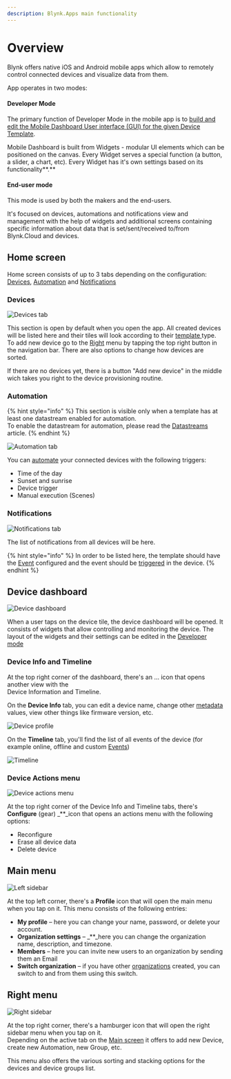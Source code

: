 ```yaml
---
description: Blynk.Apps main functionality
---
```


# Overview

Blynk offers native iOS and Android mobile apps which allow to remotely control connected devices and visualize data from them.

App operates in two modes:

#### **Developer Mode**

The primary function of Developer Mode in the mobile app is to [build and edit the Mobile Dashboard User interface (GUI) for the given Device Template](constructor.md).

Mobile Dashboard is built from Widgets - modular UI elements which can be positioned on the canvas. Every Widget serves a special function (a button, a slider, a chart, etc). Every Widget has it's own settings based on its functionality**.**

#### **End-user mode**

This mode is used by both the makers and the end-users.

It's focused on devices, automations and notifications view and management with the help of widgets and additional screens containing specific information about data that is set/sent/received to/from Blynk.Cloud and devices.

## Home screen

Home screen consists of up to 3 tabs depending on the configuration: [Devices](overview.md#devices), [Automation](../concepts/automations.md) and [Notifications](overview.md#notifications)

### **Devices**

![Devices tab](https://user-images.githubusercontent.com/72790181/119994901-b923c300-bfd5-11eb-9475-a0d1826a875b.png)

This section is open by default when you open the app. All created devices will be listed here and their tiles will look according to their [template ](../blynk.console/templates/)type. To add new device go to the [Right](overview.md#right-menu) menu by tapping the top right button in the navigation bar. There are also options to change how devices are sorted.

If there are no devices yet, there is a button "Add new device" in the middle wich takes you right to the device provisioning routine.

### **Automation**

{% hint style="info" %}
This section is visible only when a template has at least one datastream enabled for automation.\
To enable the datastream for automation, please read the [Datastreams](../blynk.console/templates/datastreams/datastreams-common-settings/) article.
{% endhint %}

![Automation tab](https://user-images.githubusercontent.com/72790181/119659015-711a6a00-be36-11eb-982f-f4d3ab66a0c3.png)

You can [automate](../concepts/automations.md) your connected devices with the following triggers:

* Time of the day
* Sunset and sunrise
* Device trigger
* Manual execution (Scenes)

### **Notifications**

![Notifications tab](https://user-images.githubusercontent.com/72790181/119659055-7a0b3b80-be36-11eb-8eeb-8eaf4f27957a.png)

The list of notifications from all devices will be here.

{% hint style="info" %}
In order to be listed here, the template should have the [Event](../blynk.console/templates/events/) configured and the event should be [triggered](../blynk.console/templates/events/custom-events/events--how-to-log-events.md) in the device.
{% endhint %}

## Device dashboard

![Device dashboard](https://user-images.githubusercontent.com/72790181/119659080-7f688600-be36-11eb-8cb0-63d378339091.png)

When a user taps on the device tile, the device dashboard will be opened. It consists of widgets that allow controlling and monitoring the device. The layout of the widgets and their settings can be edited in the [Developer mode](../concepts/developer-mode.md)

### **Device Info and Timeline**

At the top right corner of the dashboard, there's an ... icon that opens another view with the\
Device Information and Timeline.

On the **Device Info** tab, you can edit a device name, change other [metadata](../blynk.console/devices/device-profile/metadata.md) values, view other things like firmware version, etc.

![Device profile](https://user-images.githubusercontent.com/72790181/119659123-898a8480-be36-11eb-9088-46e48b4c0015.png)

On the **Timeline** tab, you'll find the list of all events of the device (for example online, offline and custom [Events](../blynk.console/templates/events/))

![Timeline](https://user-images.githubusercontent.com/72790181/119659291-b048bb00-be36-11eb-8d83-762314da9862.png)

### **Device Actions menu**

![Device actions menu](https://user-images.githubusercontent.com/72790181/119659307-b50d6f00-be36-11eb-86fb-69df17cef2bc.png)

At the top right corner of the Device Info and Timeline tabs, there's **Configure** (gear) \_\*\*\_icon that opens an actions menu with the following options:

* Reconfigure
* Erase all device data
* Delete device

## Main menu

![Left sidebar](https://user-images.githubusercontent.com/72790181/119659337-bc347d00-be36-11eb-82a1-19c3d94d2787.png)

At the top left corner, there's a **Profile** icon that will open the main menu when you tap on it. This menu consists of the following entries:

* **My profile** – here you can change your name, password, or delete your account.
* **Organization settings** – \_\*\*\_here you can change the organization name, description, and timezone.
* **Members** – here you can invite new users to an organization by sending them an Email
* **Switch organization** – if you have other [organizations](overview.md) created, you can switch to and from them using this switch.

## **Right menu**

![Right sidebar](https://user-images.githubusercontent.com/72790181/119659382-c5bde500-be36-11eb-89da-c0e8c774600a.png)

At the top right corner, there's a hamburger icon that will open the right sidebar menu when you tap on it.\
Depending on the active tab on the [Main screen](overview.md#main-screen) it offers to add new Device, create new Automation, new Group, etc.

This menu also offers the various sorting and stacking options for the devices and device groups list.
